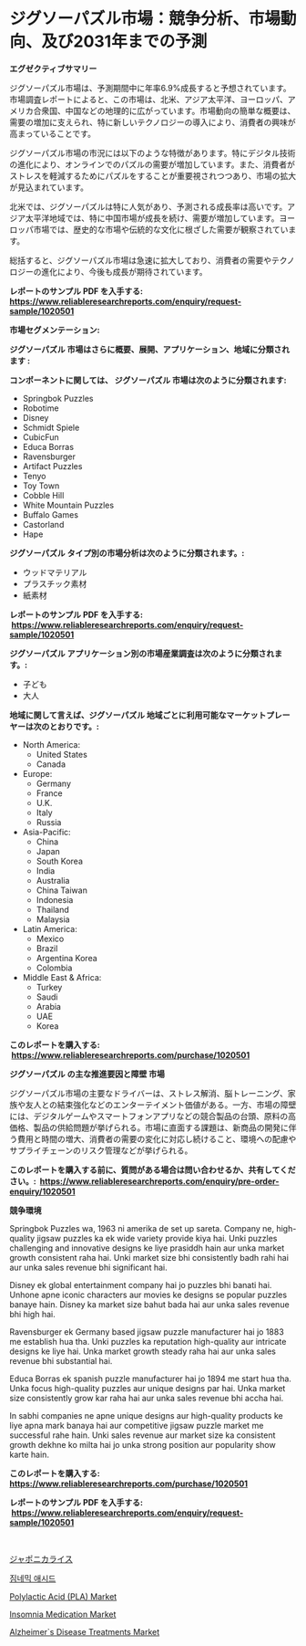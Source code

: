 <p><h1>ジグソーパズル市場：競争分析、市場動向、及び2031年までの予測</h1></p><p><strong>エグゼクティブサマリー</strong></p>
<p><p>ジグソーパズル市場は、予測期間中に年率6.9%成長すると予想されています。市場調査レポートによると、この市場は、北米、アジア太平洋、ヨーロッパ、アメリカ合衆国、中国などの地理的に広がっています。市場動向の簡単な概要は、需要の増加に支えられ、特に新しいテクノロジーの導入により、消費者の興味が高まっていることです。</p><p>ジグソーパズル市場の市況には以下のような特徴があります。特にデジタル技術の進化により、オンラインでのパズルの需要が増加しています。また、消費者がストレスを軽減するためにパズルをすることが重要視されつつあり、市場の拡大が見込まれています。</p><p>北米では、ジグソーパズルは特に人気があり、予測される成長率は高いです。アジア太平洋地域では、特に中国市場が成長を続け、需要が増加しています。ヨーロッパ市場では、歴史的な市場や伝統的な文化に根ざした需要が観察されています。</p><p>総括すると、ジグソーパズル市場は急速に拡大しており、消費者の需要やテクノロジーの進化により、今後も成長が期待されています。</p></p>
<p><strong>レポートのサンプル PDF を入手する: <a href="https://www.reliableresearchreports.com/enquiry/request-sample/1020501">https://www.reliableresearchreports.com/enquiry/request-sample/1020501</a></strong></p>
<p><strong>市場セグメンテーション:</strong></p>
<p><strong> ジグソーパズル 市場はさらに概要、展開、アプリケーション、地域に分類されます :</strong></p>
<p><strong>コンポーネントに関しては、 ジグソーパズル 市場は次のように分類されます: &nbsp;</strong></p>
<p><ul><li>Springbok Puzzles</li><li>Robotime</li><li>Disney</li><li>Schmidt Spiele</li><li>CubicFun</li><li>Educa Borras</li><li>Ravensburger</li><li>Artifact Puzzles</li><li>Tenyo</li><li>Toy Town</li><li>Cobble Hill</li><li>White Mountain Puzzles</li><li>Buffalo Games</li><li>Castorland</li><li>Hape</li></ul></p>
<p><strong> ジグソーパズル タイプ別の市場分析は次のように分類されます。:</strong></p>
<p><ul><li>ウッドマテリアル</li><li>プラスチック素材</li><li>紙素材</li></ul></p>
<p><strong>レポートのサンプル PDF を入手する: &nbsp;<a href="https://www.reliableresearchreports.com/enquiry/request-sample/1020501">https://www.reliableresearchreports.com/enquiry/request-sample/1020501</a></strong></p>
<p><strong> ジグソーパズル アプリケーション別の市場産業調査は次のように分類されます。:</strong></p>
<p><ul><li>子ども</li><li>大人</li></ul></p>
<p><strong>地域に関して言えば、ジグソーパズル 地域ごとに利用可能なマーケットプレーヤーは次のとおりです。:</strong></p>
<p><ul>
    <li>
        North America:
        <ul>
            <li>United States</li>
            <li>Canada</li>
        </ul>
    </li>
    <li>
        Europe:
        <ul>
            <li>Germany</li>
            <li>France</li>
            <li>U.K.</li>
            <li>Italy</li>
            <li>Russia</li>
        </ul>
    </li>
    <li>
        Asia-Pacific:
        <ul>
            <li>China</li>
            <li>Japan</li>
            <li>South Korea</li>
            <li>India</li>
            <li>Australia</li>
            <li>China Taiwan</li>
            <li>Indonesia</li>
            <li>Thailand</li>
            <li>Malaysia</li>
        </ul>
    </li>
    <li>
        Latin America:
        <ul>
            <li>Mexico</li>
            <li>Brazil</li>
            <li>Argentina Korea</li>
            <li>Colombia</li>
        </ul>
    </li>
    <li>
        Middle East & Africa:
        <ul>
            <li>Turkey</li>
            <li>Saudi</li>
            <li>Arabia</li>
            <li>UAE</li>
            <li>Korea</li>
        </ul>
    </li>
    </ul></p>
<p><strong>このレポートを購入する: &nbsp;<a href="https://www.reliableresearchreports.com/purchase/1020501">https://www.reliableresearchreports.com/purchase/1020501</a></strong></p>
<p><strong>ジグソーパズル の主な推進要因と障壁 市場</strong></p>
<p><p>ジグソーパズル市場の主要なドライバーは、ストレス解消、脳トレーニング、家族や友人との結束強化などのエンターテイメント価値がある。一方、市場の障壁には、デジタルゲームやスマートフォンアプリなどの競合製品の台頭、原料の高価格、製品の供給問題が挙げられる。市場に直面する課題は、新商品の開発に伴う費用と時間の増大、消費者の需要の変化に対応し続けること、環境への配慮やサプライチェーンのリスク管理などが挙げられる。</p></p>
<p><strong>このレポートを購入する前に、質問がある場合は問い合わせるか、共有してください。:&nbsp; <a href="https://www.reliableresearchreports.com/enquiry/pre-order-enquiry/1020501">https://www.reliableresearchreports.com/enquiry/pre-order-enquiry/1020501</a></strong></p>
<p><strong>競争環境</strong></p>
<p><p>Springbok Puzzles wa, 1963 ni amerika de set up sareta. Company ne, high-quality jigsaw puzzles ka ek wide variety provide kiya hai. Unki puzzles challenging and innovative designs ke liye prasiddh hain aur unka market growth consistent raha hai. Unki market size bhi consistently badh rahi hai aur unka sales revenue bhi significant hai.</p><p>Disney ek global entertainment company hai jo puzzles bhi banati hai. Unhone apne iconic characters aur movies ke designs se popular puzzles banaye hain. Disney ka market size bahut bada hai aur unka sales revenue bhi high hai.</p><p>Ravensburger ek Germany based jigsaw puzzle manufacturer hai jo 1883 me establish hua tha. Unki puzzles ka reputation high-quality aur intricate designs ke liye hai. Unka market growth steady raha hai aur unka sales revenue bhi substantial hai.</p><p>Educa Borras ek spanish puzzle manufacturer hai jo 1894 me start hua tha. Unka focus high-quality puzzles aur unique designs par hai. Unka market size consistently grow kar raha hai aur unka sales revenue bhi accha hai.</p><p>In sabhi companies ne apne unique designs aur high-quality products ke liye apna mark banaya hai aur competitive jigsaw puzzle market me successful rahe hain. Unki sales revenue aur market size ka consistent growth dekhne ko milta hai jo unka strong position aur popularity show karte hain.</p></p>
<p><strong>このレポートを購入する: &nbsp; <a href="https://www.reliableresearchreports.com/purchase/1020501">https://www.reliableresearchreports.com/purchase/1020501</a></strong></p>
<p><strong>レポートのサンプル PDF を入手する: &nbsp;<a href="https://www.reliableresearchreports.com/enquiry/request-sample/1020501">https://www.reliableresearchreports.com/enquiry/request-sample/1020501</a></strong><strong></strong></p>
<p>&nbsp;</p>
<p><p><a href="https://github.com/mohamedbakry57/Market-Research-Report-List-2/blob/main/9337529187447.md">ジャポニカライス</a></p><p><a href="https://medium.com/@rennessvutianitiswdpxaixh/%EC%A7%90%EB%84%A4%EB%AF%B9%EC%82%B0-%EC%8B%9C%EC%9E%A5-%EC%A0%84%EB%A7%9D-%EC%82%B0%EC%97%85-%EA%B0%9C%EC%9A%94-%EB%B0%8F-%EC%98%88%EC%B8%A1-2024%EB%85%84%EB%B6%80%ED%84%B0-2031%EB%85%84%EA%B9%8C%EC%A7%80-11efb5056484">짐네믹 애시드</a></p><p><a href="https://view.publitas.com/reportprime-1/polylactic-acid-pla-market-research-report-provides-thorough-industry-overview-which-offers-an-in-depth-analysis-of-product-trends-and-new-market-divisions/">Polylactic Acid (PLA) Market</a></p><p><a href="https://cute-banjo-8ca.notion.site/Insomnia-Medication-Market-Size-Furnishes-Valuable-Information-Encompassing-Market-Share-Market-Tre-25ad806d5c604ac4bc7d700de6e13ba6">Insomnia Medication Market</a></p><p><a href="https://meowing-lemming-dd3.notion.site/Alzheimer-s-Disease-Treatments-Market-Research-Report-Provides-thorough-Industry-Overview-which-off-10fb9613db6d4fd0962799019738a8b7">Alzheimer`s Disease Treatments Market</a></p></p>